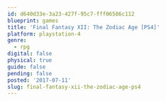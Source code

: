```yaml
---
id: d640d33e-3a23-427f-95c7-fff06586c112
blueprint: games
title: 'Final Fantasy XII: The Zodiac Age [PS4]'
platform: playstation-4
genre:
  - rpg
digital: false
physical: true
guide: false
pending: false
posted: '2017-07-11'
slug: final-fantasy-xii-the-zodiac-age-ps4
---
```

